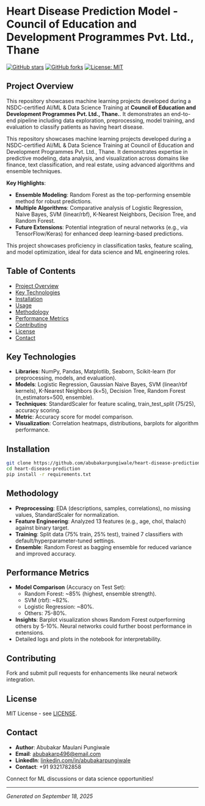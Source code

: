 # Heart Disease Prediction Model - Council of Education and Development Programmes Pvt. Ltd., Thane

[![GitHub stars](https://img.shields.io/github/stars/abubakarpungiwale/heart-disease-prediction?style=social)](https://github.com/abubakarpungiwale/heart-disease-prediction/stargazers)
[![GitHub forks](https://img.shields.io/github/forks/abubakarpungiwale/heart-disease-prediction?style=social)](https://github.com/abubakarpungiwale/heart-disease-prediction/network)
[![License: MIT](https://img.shields.io/badge/License-MIT-yellow.svg)](https://opensource.org/licenses/MIT)

## Project Overview

This repository showcases machine learning projects developed during a NSDC-certified AI/ML & Data Science Training at **Council of Education and Development Programmes Pvt. Ltd., Thane.**. It demonstrates an end-to-end pipeline including data exploration, preprocessing, model training, and evaluation to classify patients as having heart disease.

This repository showcases machine learning projects developed during a NSDC-certified AI/ML & Data Science Training at Council of Education and Development Programmes Pvt. Ltd., Thane. It demonstrates expertise in predictive modeling, data analysis, and visualization across domains like finance, text classification, and real estate, using advanced algorithms and ensemble techniques.

**Key Highlights**:
- **Ensemble Modeling**: Random Forest as the top-performing ensemble method for robust predictions.
- **Multiple Algorithms**: Comparative analysis of Logistic Regression, Naive Bayes, SVM (linear/rbf), K-Nearest Neighbors, Decision Tree, and Random Forest.
- **Future Extensions**: Potential integration of neural networks (e.g., via TensorFlow/Keras) for enhanced deep learning-based predictions.

This project showcases proficiency in classification tasks, feature scaling, and model optimization, ideal for data science and ML engineering roles.

## Table of Contents

- [Project Overview](#project-overview)
- [Key Technologies](#key-technologies)
- [Installation](#installation)
- [Usage](#usage)
- [Methodology](#methodology)
- [Performance Metrics](#performance-metrics)
- [Contributing](#contributing)
- [License](#license)
- [Contact](#contact)

## Key Technologies

- **Libraries**: NumPy, Pandas, Matplotlib, Seaborn, Scikit-learn (for preprocessing, models, and evaluation).
- **Models**: Logistic Regression, Gaussian Naive Bayes, SVM (linear/rbf kernels), K-Nearest Neighbors (k=5), Decision Tree, Random Forest (n_estimators=500, ensemble).
- **Techniques**: StandardScaler for feature scaling, train_test_split (75/25), accuracy scoring.
- **Metric**: Accuracy score for model comparison.
- **Visualization**: Correlation heatmaps, distributions, barplots for algorithm performance.

## Installation

```bash
git clone https://github.com/abubakarpungiwale/heart-disease-prediction.git
cd heart-disease-prediction
pip install -r requirements.txt
```

## Methodology

- **Preprocessing**: EDA (descriptions, samples, correlations), no missing values, StandardScaler for normalization.
- **Feature Engineering**: Analyzed 13 features (e.g., age, chol, thalach) against binary target.
- **Training**: Split data (75% train, 25% test), trained 7 classifiers with default/hyperparameter-tuned settings.
- **Ensemble**: Random Forest as bagging ensemble for reduced variance and improved accuracy.

## Performance Metrics

- **Model Comparison** (Accuracy on Test Set):
  - Random Forest: ~85% (highest, ensemble strength).
  - SVM (rbf): ~82%.
  - Logistic Regression: ~80%.
  - Others: 75-80%.
- **Insights**: Barplot visualization shows Random Forest outperforming others by 5-10%. Neural networks could further boost performance in extensions.
- Detailed logs and plots in the notebook for interpretability.

## Contributing

Fork and submit pull requests for enhancements like neural network integration.

## License

MIT License - see [LICENSE](LICENSE).

## Contact

- **Author**: Abubakar Maulani Pungiwale
- **Email**: abubakarp496@email.com
- **LinkedIn**: [linkedin.com/in/abubakarpungiwale](https://linkedin.com/in/abubakarpungiwale)
- **Contact**: +91 9321782858

Connect for ML discussions or data science opportunities!

---

*Generated on September 18, 2025*
